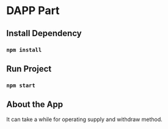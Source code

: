 # DAPP Part

## Install Dependency

### `npm install`

## Run Project

### `npm start`

## About the App

It can take a while for operating supply and withdraw method.
